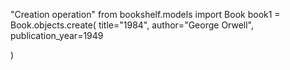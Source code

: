 "Creation operation" 
from bookshelf.models import Book
book1 = Book.objects.create(
    title="1984",
    author="George Orwell",
    publication_year=1949

)
